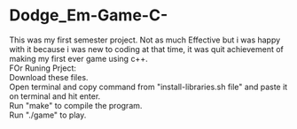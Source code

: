 # Dodge_Em-Game-C-
This was my first semester project. Not as much Effective but i was happy with it because i was new to coding at that time, it was quit achievement of  making my first ever game using c++.\
FOr Runing Prject: \
Download these files.\
Open terminal and copy command from "install-libraries.sh file" and paste it on terminal and hit enter.\
Run "make" to compile the program.\
Run "./game" to play.
